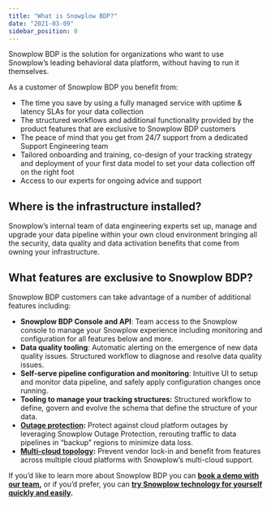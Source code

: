 ```yaml
---
title: "What is Snowplow BDP?"
date: "2021-03-09"
sidebar_position: 0
---
```


Snowplow BDP is the solution for organizations who want to use Snowplow’s leading behavioral data platform, without having to run it themselves.

As a customer of Snowplow BDP you benefit from:

- The time you save by using a fully managed service with uptime & latency SLAs for your data collection
- The structured workflows and additional functionality provided by the product features that are exclusive to Snowplow BDP customers
- The peace of mind that you get from 24/7 support from a dedicated Support Engineering team
- Tailored onboarding and training, co-design of your tracking strategy and deployment of your first data model to set your data collection off on the right foot
- Access to our experts for ongoing advice and support

## Where is the infrastructure installed?

Snowplow’s internal team of data engineering experts set up, manage and upgrade your data pipeline within your own cloud environment bringing all the security, data quality and data activation benefits that come from owning your infrastructure.

## What features are exclusive to Snowplow BDP?

Snowplow BDP customers can take advantage of a number of additional features including:

- **Snowplow BDP Console and API**: Team access to the Snowplow console to manage your Snowplow experience including monitoring and configuration for all features below and more.
- **Data quality tooling**: Automatic alerting on the emergence of new data quality issues. Structured workflow to diagnose and resolve data quality issues.
- **Self-serve pipeline configuration and monitoring**: Intuitive UI to setup and monitor data pipeline, and safely apply configuration changes once running.
- **Tooling to manage your tracking structures:** Structured workflow to define, govern and evolve the schema that define the structure of your data.
- **[Outage protection](https://snowplowanalytics.com/blog/2021/02/11/how-to-protect-your-data-pipeline-against-the-next-cloud-outage/):** Protect against cloud platform outages by leveraging Snowplow Outage Protection, rerouting traffic to data pipelines in “backup” regions to minimize data loss. 
- **[Multi-cloud topology](https://snowplowanalytics.com/blog/2020/02/25/why-run-a-multi-cloud-data-pipeline/):** Prevent vendor lock-in and benefit from features across multiple cloud platforms with Snowplow’s multi-cloud support.

If you’d like to learn more about Snowplow BDP you can **[**book a demo with our team**](https://snowplowanalytics.com/get-started/?utm_content=try-snowplow&utm-medium=related-content&utm_campaign=snowplow-docs),** or if you’d prefer, you can **[**try Snowplow technology for yourself quickly and easily**](https://try.snowplowanalytics.com/?utm_content=get-started&utm-medium=related-content&utm_campaign=snowplow-docs).**
